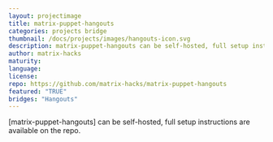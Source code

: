 ```yaml
---
layout: projectimage
title: matrix-puppet-hangouts	
categories: projects bridge
thumbnail: /docs/projects/images/hangouts-icon.svg
description: matrix-puppet-hangouts can be self-hosted, full setup instructions are available on the repo.
author: matrix-hacks
maturity: 
language: 
license: 
repo: https://github.com/matrix-hacks/matrix-puppet-hangouts
featured: "TRUE"
bridges: "Hangouts"
---
```


[matrix-puppet-hangouts] can be self-hosted, full setup instructions are
available on the repo.
